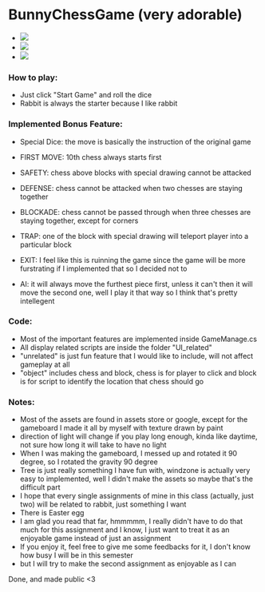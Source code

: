# BunnyChessGame (very adorable)

- ![](https://github.com/Walter0697/PersonalWebsite/blob/master/src/sprite/screenshot/bs003.gif)
- ![](https://github.com/Walter0697/PersonalWebsite/blob/master/src/sprite/screenshot/bs001.png)
- ![](https://github.com/Walter0697/PersonalWebsite/blob/master/src/sprite/screenshot/bs002.png)

### How to play:
- Just click "Start Game" and roll the dice
- Rabbit is always the starter because I like rabbit

### Implemented Bonus Feature:
- Special Dice: the move is basically the instruction of the original game

- FIRST MOVE: 10th chess always starts first
- SAFETY: chess above blocks with special drawing cannot be attacked
- DEFENSE: chess cannot be attacked when two chesses are staying together
- BLOCKADE: chess cannot be passed through when three chesses are staying together, except for corners
- TRAP: one of the block with special drawing will teleport player into a particular block
- EXIT: I feel like this is ruinning the game since the game will be more furstrating if I implemented that so I decided not to
- AI: it will always move the furthest piece first, unless it can't then it will move the second one, well I play it that way so I think that's pretty intellegent

### Code:
- Most of the important features are implemented inside GameManage.cs
- All display related scripts are inside the folder "UI_related"
- "unrelated" is just fun feature that I would like to include, will not affect gameplay at all
- "object" includes chess and block, chess is for player to click and block is for script to identify the location that chess should go

### Notes:
- Most of the assets are found in assets store or google, except for the gameboard I made it all by myself with texture drawn by paint
- direction of light will change if you play long enough, kinda like daytime, not sure how long it will take to have no light
- When I was making the gameboard, I messed up and rotated it 90 degree, so I rotated the gravity 90 degree
- Tree is just really something I have fun with, windzone is actually very easy to implemented, well I didn't make the assets so maybe that's the difficult part
- I hope that every single assignments of mine in this class (actually, just two) will be related to rabbit, just something I want
- There is Easter egg
- I am glad you read that far, hmmmmm, I really didn't have to do that much for this assignment and I know, I just want to treat it as an enjoyable game instead of just an assignment
- If you enjoy it, feel free to give me some feedbacks for it, I don't know how busy I will be in this semester
- but I will try to make the second assignment as enjoyable as I can

Done, and made public <3
